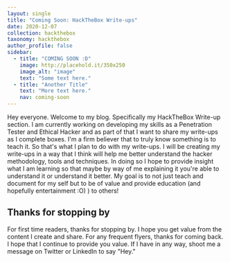 ```yaml
---
layout: single
title: "Coming Soon: HackTheBox Write-ups"
date: 2020-12-07
collection: hackthebox
taxonomy: hackthebox
author_profile: false
sidebar:
  - title: "COMING SOON :D"
    image: http://placehold.it/350x250
    image_alt: "image"
    text: "Some text here."
  - title: "Another Title"
    text: "More text here."
    nav: coming-soon
---
```

Hey everyone. Welcome to my blog. Specifically my HackTheBox Write-up section. I am currently working on developing my skills as a Penetration Tester and Ethical Hacker and as part of that I want to share my write-ups as I complete boxes. I'm a firm believer that to truly know something is to teach it. So that's what I plan to do with my write-ups. I will be creating my write-ups in a way that I think will help me better understand the hacker methodology, tools and techniques. In doing so I hope to provide insight what I am learning so that maybe by way of me explaining it you're able to understand it or understand it better. My goal is to not just teach and document for my self but to be of value and provide education (and hopefully entertainment :O) ) to others!

## Thanks for stopping by
For first time readers, thanks for stopping by. I hope you get value from the content I create and share. For any frequent flyers, thanks for coming back. I hope that I continue to provide you value. If I have in any way, shoot me a message on Twitter or LinkedIn to say "Hey."